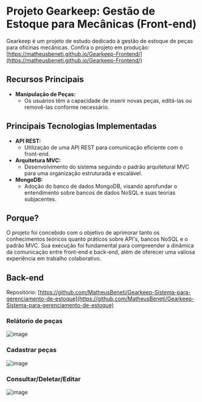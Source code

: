# Projeto Gearkeep: Gestão de Estoque para Mecânicas (Front-end)
Gearkeep é um projeto de estudo dedicado à gestão de estoque de peças para oficinas mecânicas.
Confira o projeto em produção: [https://matheusbeneti.github.io/Gearkeep-Frontend/](https://matheusbeneti.github.io/Gearkeep-Frontend/)

## Recursos Principais
- **Manipulação de Peças:**
  - Os usuários têm a capacidade de inserir novas peças, editá-las ou removê-las conforme necessário.

## Principais Tecnologias Implementadas
- **API REST:**
  - Utilização de uma API REST para comunicação eficiente com o front-end.
- **Arquitetura MVC:**
  - Desenvolvimento do sistema seguindo o padrão arquitetural MVC para uma organização estruturada e escalável.
- **MongoDB:**
  - Adoção do banco de dados MongoDB, visando aprofundar o entendimento sobre bancos de dados NoSQL e suas teorias subjacentes.

## Porque?
O projeto foi concebido com o objetivo de aprimorar tanto os conhecimentos teóricos quanto práticos sobre API's, bancos NoSQL e o padrão MVC. Sua execução foi fundamental para compreender a dinâmica da comunicação entre front-end e back-end, além de oferecer uma valiosa experiência em trabalho colaborativo.

## Back-end
Repositório: [https://github.com/MatheusBeneti/Gearkeep-Sistema-para-gerenciamento-de-estoque](https://github.com/MatheusBeneti/Gearkeep-Sistema-para-gerenciamento-de-estoque)

### Relátorio de peças
![image](https://github.com/MatheusBeneti/Gearkeep-Sistema-para-gerenciamento-de-estoque/assets/129100040/c1bf3a30-5385-4551-9a9e-ac970bb93b75)
### Cadastrar peças
![image](https://github.com/MatheusBeneti/Gearkeep-Sistema-para-gerenciamento-de-estoque/assets/129100040/f32b295b-acb3-488e-9b10-5fe6ed12c875)
### Consultar/Deletar/Editar
![image](https://github.com/MatheusBeneti/Gearkeep-Sistema-para-gerenciamento-de-estoque/assets/129100040/01f219c6-cca2-4325-985c-b6f7a9bdc14a)


